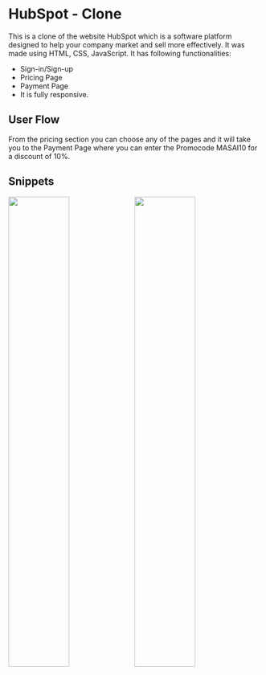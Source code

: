 # HubSpot - Clone
This is a clone of the website HubSpot which is a software platform designed to help your company market and sell more effectively. 
It was made using HTML, CSS, JavaScript.
It has following functionalities:
<ul>
  <li> Sign-in/Sign-up</li>
  <li> Pricing Page</li>
  <li> Payment Page</li>
  <li> It is fully responsive.</li>
</ul>

<h2> User Flow</h2>
<p> From the pricing section you can choose any of the pages and it will take you to the Payment Page where you can enter the Promocode MASAI10 for a discount of 10%.</p>
<h2> Snippets</h2>
<div>
  <img src="https://lh3.googleusercontent.com/nHRzdPgt7uGlSpJfeZp0TGZrHSxDsN5uN4mgnbBJ5L4IOZce67W1Rvl4820QoUcJuFA=w2400" width="49%">
  <img src="https://lh5.googleusercontent.com/dMowd2TpR55HySaXJ6NCxgNisYIeQGg5PJIsq2dsoIbOjTrOvCqLXOtuixEd6epAB68=w2400" width="49%">
</div>
